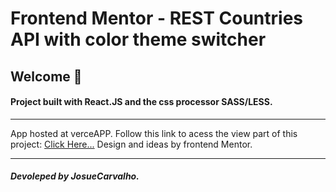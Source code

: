 # Frontend Mentor - REST Countries API with color theme switcher

## Welcome 👋

#### Project built with React.JS and the css processor SASS/LESS.

---

App hosted at verceAPP.
Follow this link to acess the view part of this project: [Click Here...](doc:https://countries-info-blond.vercel.app/)
Design and ideas by frontend Mentor.

---

##### Devoleped by JosueCarvalho.
